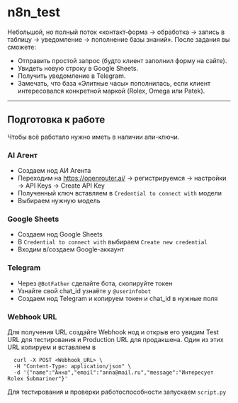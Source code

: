 # n8n_test
Небольшой, но полный поток «контакт‑форма → обработка → запись в таблицу → уведомление → пополнение базы знаний».
 После задания вы сможете:
  - Отправить простой запрос (будто клиент заполнил форму на сайте).
  - Увидеть новую строку в Google Sheets.
  - Получить уведомление в Telegram.
  - Замечать, что база «Элитные часы» пополнилась, если клиент интересовался конкретной маркой (Rolex, Omega или Patek).
---
## Подготовка к работе
Чтобы всё работало нужно иметь в наличии апи-ключи.
### AI Агент
- Создаем нод АИ Агента
- Переходим на https://openrouter.ai/ → регистрируемся → настройки → API Keys → Create API Key<br>
- Полученный ключ вставляем в `Credential to connect with` модели
- Выбираем нужную модель
### Google Sheets
- Создаем нод Google Sheets
- В `Credential to connect with` выбираем `Create new credential`
- Входим в/создаем Google-аккаунт
### Telegram
- Через `@BotFather` сделайте бота, скопируйте токен
- Узнайте свой chat_id узнаёте у `@userinfobot`
- Создаем нод Telegram и копируем токен и chat_id в нужные поля
### Webhook URL
Для получения URL создайте Webhook нод и открыв его увидим Test URL для тестирования и Production URL для продакшена.
Один из этих URL копируем и вставляем в 
```
  curl -X POST <Webhook_URL> \
  -H "Content-Type: application/json" \
  -d '{"name":"Анна","email":"anna@mail.ru","message":"Интересует Rolex Submariner"}'
```
Для тестирования и проверки работоспособности запускаем `script.py`

